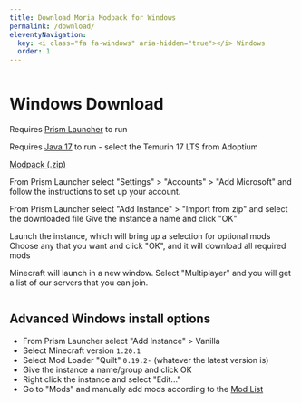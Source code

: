 ```yaml
---
title: Download Moria Modpack for Windows
permalink: /download/
eleventyNavigation:
  key: <i class="fa fa-windows" aria-hidden="true"></i> Windows
  order: 1
---
```


<div class="download-content"><div class="row"><div class="column">
<div>

# Windows Download

Requires [Prism Launcher](https://prismlauncher.org/download/) to run

Requires [Java 17](https://adoptium.net/) to run - select the Temurin 17 LTS from Adoptium

<a class="button size-large" href="Moria-1.20.1-modpack.zip">Modpack (.zip)</a>

From Prism Launcher select "Settings" > "Accounts" > "Add Microsoft" and follow the instructions to set up your account.

From Prism Launcher select "Add Instance" > "Import from zip" and select the downloaded file
Give the instance a name and click "OK"

Launch the instance, which will bring up a selection for optional mods
Choose any that you want and click "OK", and it will download all required mods

Minecraft will launch in a new window. Select "Multiplayer" and you will get a list of our servers that you can join.

</div>
</div></div></div>

<div class="infobox top">

## Advanced Windows install options

* From Prism Launcher select "Add Instance" > Vanilla
* Select Minecraft version `1.20.1`
* Select Mod Loader "Quilt" `0.19.2-` (whatever the latest version is)
* Give the instance a name/group and click OK
* Right click the instance and select "Edit..."
* Go to "Mods" and manually add mods according to the [Mod List](/modlist)

</div>